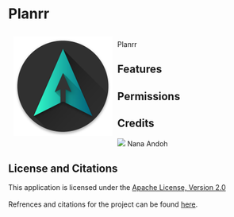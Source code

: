 # Planrr

<img src=https://github.com/CMPUT301W20T07/arrival/blob/photos/doc/Photos/ArrivalAppIcon4-01.png align="left" width="200" hspace="10" vspace="10">

<br>Planrr
<br>

## Features


## Permissions

## Credits
[![](https://avatars0.githubusercontent.com/u/59236774?s=460&v=4)](https://github.com/deadpools-besty)
Nana Andoh

## License and Citations
This application is licensed under the [Apache License, Version 2.0](https://github.com/CMPUT301W20T07/arrival/wiki/Glossary#license)
<br><br>
Refrences and citations for the project can be found [here](https://github.com/CMPUT301W20T07/arrival/wiki/Citations).